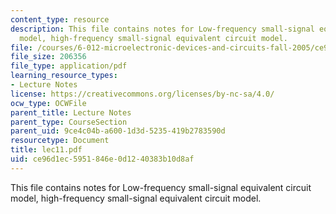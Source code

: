 ```yaml
---
content_type: resource
description: This file contains notes for Low-frequency small-signal equivalent circuit
  model, high-frequency small-signal equivalent circuit model.
file: /courses/6-012-microelectronic-devices-and-circuits-fall-2005/ce96d1ec5951846e0d1240383b10d8af_lec11.pdf
file_size: 206356
file_type: application/pdf
learning_resource_types:
- Lecture Notes
license: https://creativecommons.org/licenses/by-nc-sa/4.0/
ocw_type: OCWFile
parent_title: Lecture Notes
parent_type: CourseSection
parent_uid: 9ce4c04b-a600-1d3d-5235-419b2783590d
resourcetype: Document
title: lec11.pdf
uid: ce96d1ec-5951-846e-0d12-40383b10d8af
---
```

This file contains notes for Low-frequency small-signal equivalent circuit model, high-frequency small-signal equivalent circuit model.